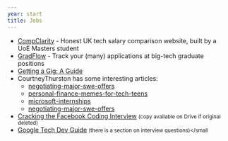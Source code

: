 ```yaml
---
year: start
title: Jobs
---
```


- [CompClarity](https://compclarity.com/) - Honest UK tech salary comparison website, built by a UoE Masters student
- [GradFlow](https://www.gradflow.io/) - Track your (many) applications at big-tech graduate positions
- [Getting a Gig: A Guide](https://github.com/cassidoo/getting-a-gig)
- CourtneyThurston has some interesting articles:
  - [negotiating-major-swe-offers](https://github.com/CourtneyThurston/negotiating-major-swe-offers)
  - [personal-finance-memes-for-tech-teens](https://github.com/CourtneyThurston/personal-finance-memes-for-tech-teens)
  - [microsoft-internships](https://github.com/CourtneyThurston/microsoft-internships)
  - [negotiating-major-swe-offers](https://github.com/CourtneyThurston/negotiating-major-swe-offers)
- [Cracking the Facebook Coding Interview](https://docs.google.com/presentation/d/1O1yUtP4SC1WAkBDEg6HQFiZZDIlPPrS8y9bF7jJQwog/edit#slide=id.g1d2c7be3f4_22_0) <small>(copy available on Drive if original deleted)</small>
- [Google Tech Dev Guide](https://techdevguide.withgoogle.com/) <small>(there is a section on interview questions)</small
